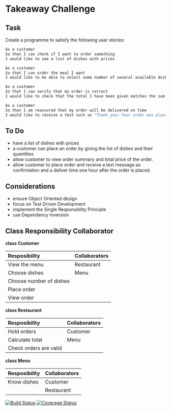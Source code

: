 Takeaway Challenge
==================

Task
-----

Create a programme to satisfy the following user stories:

```sh
As a customer
So that I can check if I want to order something
I would like to see a list of dishes with prices

As a customer
So that I can order the meal I want
I would like to be able to select some number of several available dishes

As a customer
So that I can verify that my order is correct
I would like to check that the total I have been given matches the sum of the various dishes in my order

As a customer
So that I am reassured that my order will be delivered on time
I would like to receive a text such as "Thank you! Your order was placed and will be delivered before 18:52" after I have ordered
```

To Do
-----
  * have a list of dishes with prices
  * a customer can place an order by giving the list of dishes and their quantities
  * allow customer to view order summary and total price of the order.
  * allow customer to place order and receive a text message as confirmation and a deliver time one hour after the order is placed.

Considerations
-----
  * ensure Object Oriented design
  * focus on Test Driven Development
  * implement the Single Responsiblity Principle
  * use Dependency Inversion

Class Responsibility Collaborator
-----
**class Customer**

| Resposibility | Collaborators |
|:---------------|:---------------|
|View the menu| Restaurant |
|Choose dishes | Menu |
|Choose number of dishes | |
|Place order | |
|View order | |

**class Restaurant**

| Resposibility | Collaborators |
|:---------------|:---------------|
|Hold orders| Customer|
|Calculate total | Menu |
|Check orders are valid| |

**class Menu**

| Resposibility | Collaborators |
|:---------------|:---------------|
|Know dishes| Customer|
| | Restaurant |



[![Build Status](https://travis-ci.org/makersacademy/takeaway-challenge.svg?branch=master)](https://travis-ci.org/makersacademy/takeaway-challenge)
[![Coverage Status](https://coveralls.io/repos/makersacademy/takeaway-challenge/badge.png)](https://coveralls.io/r/makersacademy/takeaway-challenge)
